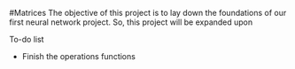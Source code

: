 #Matrices
The objective of this project is to lay down the foundations of our first neural network project. So, this project will be expanded upon

To-do list
* Finish the operations functions
